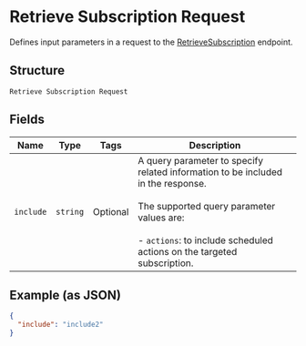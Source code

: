 
# Retrieve Subscription Request

Defines input parameters in a request to the
[RetrieveSubscription](/doc/api/subscriptions.md#retrieve-subscription) endpoint.

## Structure

`Retrieve Subscription Request`

## Fields

| Name | Type | Tags | Description |
|  --- | --- | --- | --- |
| `include` | `string` | Optional | A query parameter to specify related information to be included in the response.<br><br>The supported query parameter values are:<br><br>- `actions`: to include scheduled actions on the targeted subscription. |

## Example (as JSON)

```json
{
  "include": "include2"
}
```


